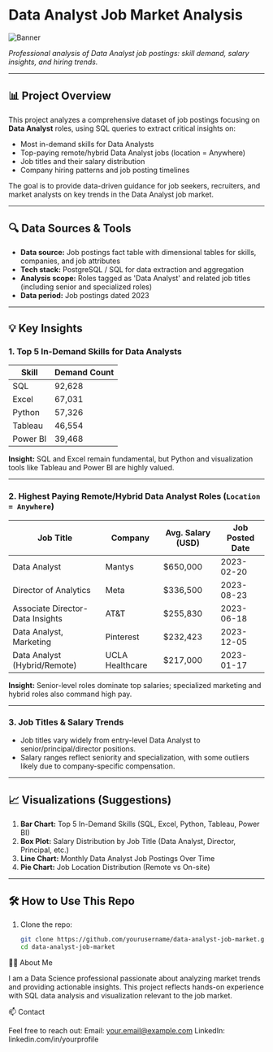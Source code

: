 # Data Analyst Job Market Analysis

![Banner](https://user-images.githubusercontent.com/placeholder/banner.png)

*Professional analysis of Data Analyst job postings: skill demand, salary insights, and hiring trends.*

---

## 📊 Project Overview

This project analyzes a comprehensive dataset of job postings focusing on **Data Analyst** roles, using SQL queries to extract critical insights on:

- Most in-demand skills for Data Analysts  
- Top-paying remote/hybrid Data Analyst jobs (location = Anywhere)  
- Job titles and their salary distribution  
- Company hiring patterns and job posting timelines

The goal is to provide data-driven guidance for job seekers, recruiters, and market analysts on key trends in the Data Analyst job market.

---

## 🔍 Data Sources & Tools

- **Data source:** Job postings fact table with dimensional tables for skills, companies, and job attributes  
- **Tech stack:** PostgreSQL / SQL for data extraction and aggregation  
- **Analysis scope:** Roles tagged as 'Data Analyst' and related job titles (including senior and specialized roles)  
- **Data period:** Job postings dated 2023  

---

## 💡 Key Insights

### 1. Top 5 In-Demand Skills for Data Analysts

| Skill    | Demand Count |
|----------|--------------|
| SQL      | 92,628       |
| Excel    | 67,031       |
| Python   | 57,326       |
| Tableau  | 46,554       |
| Power BI | 39,468       |

**Insight:** SQL and Excel remain fundamental, but Python and visualization tools like Tableau and Power BI are highly valued.

---

### 2. Highest Paying Remote/Hybrid Data Analyst Roles (`Location = Anywhere`)

| Job Title                    | Company         | Avg. Salary (USD) | Job Posted Date |
|-----------------------------|-----------------|-------------------|-----------------|
| Data Analyst                | Mantys          | $650,000          | 2023-02-20      |
| Director of Analytics       | Meta            | $336,500          | 2023-08-23      |
| Associate Director- Data Insights | AT&T       | $255,830          | 2023-06-18      |
| Data Analyst, Marketing     | Pinterest       | $232,423          | 2023-12-05      |
| Data Analyst (Hybrid/Remote)| UCLA Healthcare | $217,000          | 2023-01-17      |

**Insight:** Senior-level roles dominate top salaries; specialized marketing and hybrid roles also command high pay.

---

### 3. Job Titles & Salary Trends

- Job titles vary widely from entry-level Data Analyst to senior/principal/director positions.  
- Salary ranges reflect seniority and specialization, with some outliers likely due to company-specific compensation.

---

## 📈 Visualizations (Suggestions)

1. **Bar Chart:** Top 5 In-Demand Skills (SQL, Excel, Python, Tableau, Power BI)  
2. **Box Plot:** Salary Distribution by Job Title (Data Analyst, Director, Principal, etc.)  
3. **Line Chart:** Monthly Data Analyst Job Postings Over Time  
4. **Pie Chart:** Job Location Distribution (Remote vs On-site)

---

## 🛠️ How to Use This Repo

1. Clone the repo:  
   ```bash
   git clone https://github.com/yourusername/data-analyst-job-market.git
   cd data-analyst-job-market

   
👨‍💻 About Me

I am a Data Science professional passionate about analyzing market trends and providing actionable insights. This project reflects hands-on experience with SQL data analysis and visualization relevant to the job market.

📫 Contact

Feel free to reach out:
Email: your.email@example.com
LinkedIn: linkedin.com/in/yourprofile
